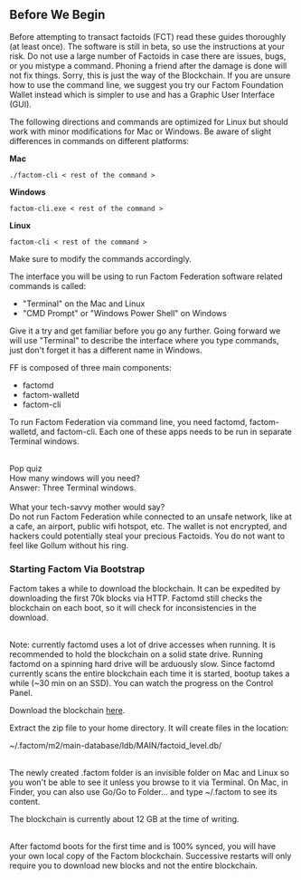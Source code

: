 ## Before We Begin

Before attempting to transact factoids (FCT) read these guides thoroughly (at least once). The software is still in beta, so use the instructions at your risk. Do not use a large number of Factoids in case there are issues, bugs, or you mistype a command. Phoning a friend after the damage is done will not fix things. Sorry, this is just the way of the Blockchain. If you are unsure how to use the command line, we suggest you try our Factom Foundation Wallet instead which is simpler to use and has a Graphic User Interface (GUI).

The following directions and commands are optimized for Linux but should work with minor modifications for Mac or Windows. Be aware of slight differences in commands on different platforms:

**Mac**

`./factom-cli < rest of the command >`

**Windows**

`factom-cli.exe < rest of the command >`

**Linux**

`factom-cli < rest of the command >`

Make sure to modify the commands accordingly.

The interface you will be using to run Factom Federation software related commands is called:

* "Terminal" on the Mac and Linux
* "CMD Prompt" or "Windows Power Shell" on Windows

Give it a try and get familiar before you go any further. Going forward we will use "Terminal" to describe the interface where you type commands, just don't forget it has a different name in Windows.

FF is composed of three main components:

* factomd
* factom-walletd
* factom-cli

To run Factom Federation via command line, you need factomd, factom-walletd, and factom-cli. Each one of these apps needs to be run in separate Terminal windows.

<aside class="notice"><br>
Pop quiz<br>
How many windows will you need?<br>
Answer: Three Terminal windows.
</aside>

<aside class="warning"><br>
What your tech-savvy mother would say?<br>
Do not run Factom Federation while connected to an unsafe network, like at a cafe, an airport, public wifi hotspot, etc. The wallet is not encrypted, and hackers could potentially steal your precious Factoids. You do not want to feel like Gollum without his ring. 
</aside>

### Starting Factom Via Bootstrap

Factom takes a while to download the blockchain. It can be expedited by downloading the first 70k blocks via HTTP. Factomd still checks the blockchain on each boot, so it will check for inconsistencies in the download.

<aside class="notice"><br>
Note: currently factomd uses a lot of drive accesses when running. It is recommended to hold the blockchain on a solid state drive. Running factomd on a spinning hard drive will be arduously slow. Since factomd currently scans the entire blockchain each time it is started, bootup takes a while (~30 min on an SSD). You can watch the progress on the Control Panel.
</aside>

Download the blockchain [here](https://www.factom.com/assets/site/factom_bootstrap.zip). 

Extract the zip file to your home directory. It will create files in the location: 

~/.factom/m2/main-database/ldb/MAIN/factoid_level.db/

<aside class="success"><br>
The newly created .factom folder is an invisible folder on Mac and Linux so you won't be able to see it unless you browse to it via Terminal. On Mac, in Finder, you can also use Go/Go to Folder... and type ~/.factom to see its content. 
</aside>

The blockchain is currently about 12 GB at the time of writing.

<aside class="warning"><br>
After factomd boots for the first time and is 100% synced, you will have your own local copy of the Factom blockchain. Successive restarts will only require you to download new blocks and not the entire blockchain.
</aside>